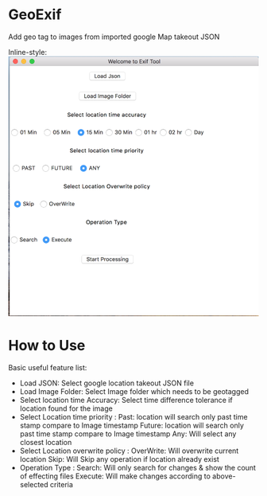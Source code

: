 # GeoExif
Add geo tag to images from imported google Map takeout JSON

Inline-style:
![alt text](https://github.com/mahtorohit/GeoExif/blob/master/app.png "Application overview")


# How to Use

Basic useful feature list:

 * Load JSON: Select google location takeout JSON file
 * Load Image Folder: Select Image folder which needs to be geotagged
 * Select location time Accuracy: Select time difference tolerance if location found for the image
 * Select Location time priority :
 	Past: location will search only past time stamp compare to Image timestamp
    Future: location will search only past time stamp compare to Image timestamp
    Any: Will select any closest location
 * Select Location overwrite policy :
 	OverWrite: Will overwrite current location
    Skip: Will Skip any operation if location already exist
 * Operation Type :
 	Search: Will only search for changes & show the count of effecting files
    Execute: Will make changes according to above-selected criteria